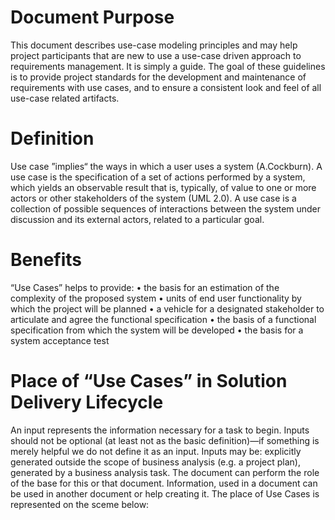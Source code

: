 # Document Purpose
This document describes use-case modeling principles and may help project participants that are new to use a use-case driven approach to requirements management. It is simply a guide.
The goal of these guidelines is to provide project standards for the development and maintenance of requirements with use cases, and to ensure a consistent look and feel of all use-case related artifacts.

# Definition
Use case ”implies“ the ways in which a user uses a system (A.Cockburn).
A use case is the specification of a set of actions performed by a system, which yields an observable result that is, typically, of value to one or more actors or other stakeholders of the system (UML 2.0).
A use case is a collection of possible sequences of interactions between the system under discussion and its external actors, related to a particular goal.

# Benefits
“Use Cases” helps to provide:
•	the basis for an estimation of the complexity of the proposed system
•	units of end user functionality by which the project will be planned
•	a vehicle for a designated stakeholder to articulate and agree the functional specification
•	the basis of a functional specification from which the system will be developed
•	the basis for a system acceptance test

# Place of “Use Cases” in Solution Delivery Lifecycle
An input represents the information necessary for a task to begin. Inputs should not be optional (at least not as the basic definition)—if something is merely helpful we do not define it as an input. 
Inputs may be: explicitly generated outside the scope of business analysis (e.g. a project plan), generated by a business analysis task. The document can perform the role of the base for this or that document. Information, used in a document can be used in another document or help creating it. 
The place of Use Cases is represented on the sceme below:
